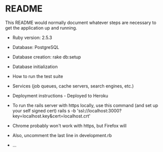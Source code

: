 # README

This README would normally document whatever steps are necessary to get the
application up and running.

* Ruby version: 2.5.3

* Database: PostgreSQL

* Database creation: rake db:setup

* Database initialization

* How to run the test suite

* Services (job queues, cache servers, search engines, etc.)

* Deployment instructions - Deployed to Heroku

* To run the rails server with https locally, use this command (and set up your self signed cert)
rails s -b 'ssl://localhost:3000?key=localhost.key&cert=localhost.crt'
* Chrome probably won't work with https, but Firefox will
* Also, uncomment the last line in development.rb 
* ...

